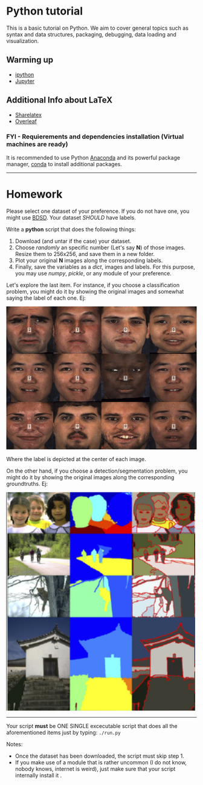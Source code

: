 # Python tutorial
This is a basic tutorial on Python. We aim to cover general topics such as syntax and data structures, packaging, debugging, data loading and visualization.

## Warming up
- [ipython](https://ipython.org/)
- [Jupyter](http://jupyter.org/)

## Additional Info about LaTeX
- [Sharelatex](https://www.sharelatex.com)
- [Overleaf](https://www.overleaf.com/)

### FYI - Requierements and dependencies installation (Virtual machines are ready)
It is recommended to use Python [Anaconda](https://www.continuum.io/downloads) and its powerful package manager, [conda](https://github.com/conda/conda) to install additional packages.

--------------
# Homework
Please select one dataset of your preference. If you do not have one, you might use [BDSD](https://www2.eecs.berkeley.edu/Research/Projects/CS/vision/grouping/resources.htm). Your dataset _SHOULD_ have labels. 

Write a **python** script that does the following things:
1. Download (and untar if the case) your dataset. 
2. Choose _randomly_ an specific number (Let's say **N**) of those images. Resize them to 256x256, and save them in a new folder. 
3. Plot your original **N** images along the corresponding labels. 
4. Finally, save the variables as a _dict_, images and labels. For this purpose, you may use _numpy_, _pickle_, or any module of your preference.

Let's explore the last item. For instance, if you choose a classification problem, you might do it by showing the original images and somewhat saying the label of each one. Ej:

![fake](imgs/fake.png)

Where the label is depicted at the center of each image.

On the other hand, if you choose a detection/segmentation problem, you might do it by showing the original images along the corresponding groundtruths. Ej:

![bsds](imgs/bsds.png)

---

Your script **must** be ONE SINGLE excecutable script that does all the aforementioned items just by typing: `./run.py`

Notes:
- Once the dataset has been downloaded, the script must skip step 1. 
- If you make use of a module that is rather uncommon (I do not know, nobody knows, internet is weird), just make sure that your script internally install it .



